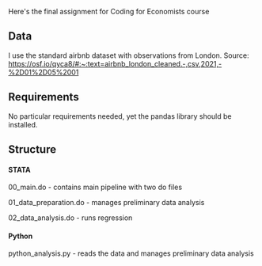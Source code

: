 Here's the final assignment for Coding for Economists course 

## Data
I use the standard airbnb dataset with observations from London. Source: https://osf.io/qyca8/#:~:text=airbnb_london_cleaned.-,csv,2021,-%2D01%2D05%2001  


## Requirements 
No particular requirements needed, yet the pandas library should be installed.
 
## Structure 

#### STATA
00_main.do - contains main pipeline with two do files 

01_data_preparation.do - manages preliminary data analysis 

02_data_analysis.do - runs regression

#### Python 
python_analysis.py - reads the data and manages preliminary data analysis 
